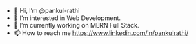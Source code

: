 - 👋 Hi, I’m @pankul-rathi
- 👀 I’m interested in Web Development.
- 🌱 I’m currently working on MERN Full Stack.
- 📫 How to reach me https://www.linkedin.com/in/pankulrathi/
